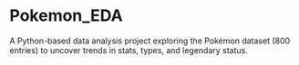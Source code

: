 # Pokemon_EDA
A Python-based data analysis project exploring the Pokémon dataset (800 entries) to uncover trends in stats, types, and legendary status.
